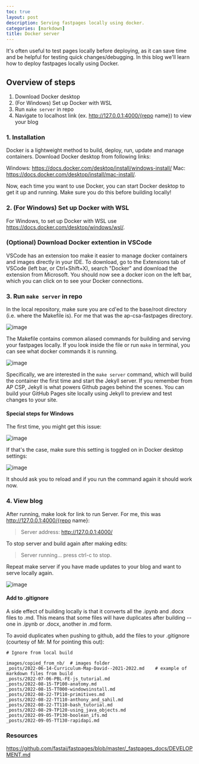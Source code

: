 ```yaml
---
toc: true
layout: post
description: Serving fastpages locally using docker.
categories: [markdown]
title: Docker server
---
```


It's often useful to test pages locally before deploying, as it can save time and be helpful for testing quick changes/debugging. In this blog we'll learn how to deploy fastpages locally using Docker.

## Overview of steps

1. Download Docker desktop
2. (For Windows) Set up Docker with WSL
3. Run `make server` in repo
4. Navigate to localhost link (ex. http://127.0.0.1:4000/{repo name}) to view your blog

### 1. Installation

Docker is a lightweight method to build, deploy, run, update and manage containers. Download Docker desktop from following links:

Windows: https://docs.docker.com/desktop/install/windows-install/
Mac: https://docs.docker.com/desktop/install/mac-install/.

Now, each time you want to use Docker, you can start Docker desktop to get it up and running. Make sure you do this before building locally!

### 2. (For Windows) Set up Docker with WSL

For Windows, to set up Docker with WSL use https://docs.docker.com/desktop/windows/wsl/.

### (Optional) Download Docker extention in VSCode

VSCode has an extension too make it easier to manage docker containers and images directly in your IDE. To download, go to the Extensions tab of VSCode (left bar, or Ctrl+Shift+X), search "Docker" and download the extension from Microsoft. You should now see a docker icon on the left bar, which you can click on to see your Docker connections.

### 3. Run `make server` in repo

In the local repository, make sure you are cd'ed to the base/root directory (i.e. where the Makefile is). For me that was the ap-csa-fastpages directory.

![image](https://user-images.githubusercontent.com/56745453/186964001-45e37d26-45b0-484d-bac6-b85b67cb2ffb.png)

The Makefile contains common aliased commands for building and serving your fastpages locally. If you look inside the file or run `make` in terminal, you can see what docker commands it is running.

![image](https://user-images.githubusercontent.com/56745453/186964281-4c238041-0e9e-4319-affa-5d0aebe084b3.png)

Specifically, we are interested in the `make server` command, which will build the container the first time and start the Jekyll server. If you remember from AP CSP, Jekyll is what powers Github pages behind the scenes. You can build your GitHub Pages site locally using Jekyll to preview and test changes to your site.

#### Special steps for Windows

The first time, you might get this issue:

![image](https://user-images.githubusercontent.com/56745453/186963057-bb16c926-33f5-41cb-abe1-65886678f477.png)

If that's the case, make sure this setting is toggled on in Docker desktop settings:

![image](https://user-images.githubusercontent.com/56745453/186963251-602a4073-caab-40ca-8441-55be64d9c7f7.png)

It should ask you to reload and if you run the command again it should work now.

### 4. View blog

After running, make look for link to run Server. For me, this was http://127.0.0.1:4000/{repo name}:
> Server address: http://127.0.0.1:4000/

To stop server and build again after making edits:
> Server running... press ctrl-c to stop.

Repeat make server if you have made updates to your blog and want to serve locally again.

![image](https://user-images.githubusercontent.com/56745453/186968485-a2d02d10-d53a-4b88-b6b1-bbcc2f69d1cc.png)

#### Add to .gitignore

A side effect of building locally is that it converts all the .ipynb and .docx files to .md. This means that some files will have duplicates after building -- one in .ipynb or .docx, another in .md form.

To avoid duplicates when pushing to github, add the files to your .gitignore (courtesy of Mr. M for pointing this out):

```
# Ignore from local build

images/copied_from_nb/  # images folder
_posts/2022-06-14-Curriculum-Map-David--2021-2022.md    # example of markdown files from build
_posts/2022-07-06-PBL-FE-js_tutorial.md
_posts/2022-08-15-TP100-anatomy.md
_posts/2022-08-15-TT000-windowsinstall.md
_posts/2022-08-22-TP110-primitives.md
_posts/2022-08-22-TT110-anthony_and_sahil.md
_posts/2022-08-22-TT110-bash_tutorial.md
_posts/2022-08-29-TP120-using_java_objects.md
_posts/2022-09-05-TP130-boolean_ifs.md
_posts/2022-09-05-TT130-rapidapi.md
```

### Resources

https://github.com/fastai/fastpages/blob/master/_fastpages_docs/DEVELOPMENT.md
